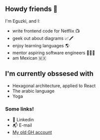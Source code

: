 ## Howdy friends 👋
I'm Eguzki, and I:
- write frontend code for Netflix 📺
- geek out about diagrams 📈🖍️
- enjoy learning languages 🌎
- mentor aspiring software engineers 👨🏻‍🏫
- am Mexican 🇲🇽

## I'm currently obssesed with
- Hexagonal architecture, applied to React
- The arabic language
- Yoga

### Some links!
* 👔 Linkedin
* 📬 E-mail
* [My old GH account](https://github.com/Eguzkiman?tab=repositories&q=egu&type=&language=&sort=)

